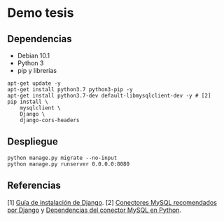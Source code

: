 # Demo tesis

## Dependencias

- Debian 10.1
- Python 3
- pip y librerías

```shell
apt-get update -y
apt-get install python3.7 python3-pip -y
apt-get install python3.7-dev default-libmysqlclient-dev -y # [2]
pip install \
    mysqlclient \
    Django \
    django-cors-headers
```

## Despliegue

```shell
python manage.py migrate --no-input
python manage.py runserver 0.0.0.0:8080
```

## Referencias

[1] [Guía de instalación de Django](https://docs.djangoproject.com/en/2.2/intro/install/).
[2] [Conectores MySQL recomendados por Django](https://docs.djangoproject.com/en/2.2/ref/databases/#mysql-db-api-drivers) y [Dependencias del conector MySQL en Python](https://pypi.org/project/mysqlclient/).
